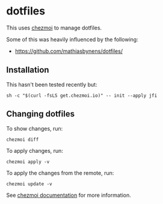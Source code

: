 # dotfiles

This uses [chezmoi](https://www.chezmoi.io) to manage dotfiles.

Some of this was heavily influenced by the following:

* https://github.com/mathiasbynens/dotfiles/

## Installation

This hasn't been tested recently but:

```
sh -c "$(curl -fsLS get.chezmoi.io)" -- init --apply jfi
```

## Changing dotfiles

To show changes, run:

```
chezmoi diff
```

To apply changes, run:

```
chezmoi apply -v
```

To apply the changes from the remote, run:

```
chezmoi update -v
```

See [chezmoi documentation](https://www.chezmoi.io/quick-start/#using-chezmoi-across-multiple-machines) for more information.
